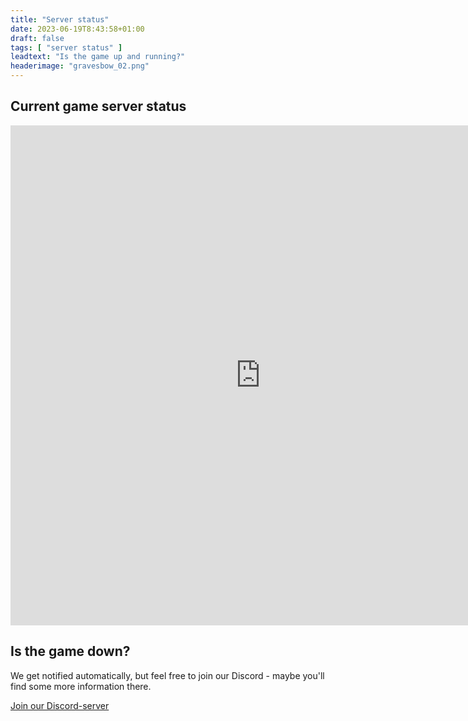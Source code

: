```yaml
---
title: "Server status"
date: 2023-06-19T8:43:58+01:00
draft: false
tags: [ "server status" ]
leadtext: "Is the game up and running?"
headerimage: "gravesbow_02.png"
---
```


## Current game server status
<iframe src="https://monitor.kevinpetit.be/status/spellborn" style="border:0px #ffffff none;" name="myiFrame" scrolling="no" frameborder="0" marginheight="0px" marginwidth="0px" height="800px" width="800px" allowfullscreen></iframe>

## Is the game down?
We get notified automatically, but feel free to join our Discord - maybe you'll find some more information there.

<a class="button" href="https://discord.gg/jA6EwuX" target="_blank">Join our Discord-server</a>

